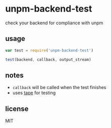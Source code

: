 unpm-backend-test
====

check your backend for compliance with unpm

## usage

```js
var test = require('unpm-backend-test')

test(backend, callback, output_stream)
```

## notes

* `callback` will be called when the test finishes
* uses [tape](http://npm.im/tape) for testing

## license

MIT
